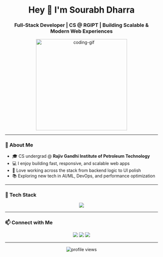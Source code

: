 <h1 align="center">Hey 👋 I'm Sourabh Dharra</h1>
<h3 align="center">Full-Stack Developer | CS @ RGIPT | Building Scalable & Modern Web Experiences</h3>

<p align="center">
  <img src="https://media.giphy.com/media/qgQUggAC3Pfv687qPC/giphy.gif" width="300" alt="coding-gif" />
</p>

---

### 🚀 About Me

- 🎓 CS undergrad @ **Rajiv Gandhi Institute of Petroleum Technology**
- 💻 I enjoy building fast, responsive, and scalable web apps
- 🚀 Love working across the stack from backend logic to UI polish
- 📚 Exploring new tech in AI/ML, DevOps, and performance optimization

---

### 🧰 Tech Stack

<p align="center">
  <img src="https://skillicons.dev/icons?i=html,css,js,ts,react,next,nodejs,express,mongodb,mysql,tailwind,docker,git,github,aws" />
</p>

---

### 📫 Connect with Me

<p align="center">
  <a href="https://github.com/SOURABH-05"><img src="https://img.shields.io/badge/GitHub-181717?style=for-the-badge&logo=github&logoColor=white" /></a>
  <a href="https://www.linkedin.com/in/sourabh-dharra-707294288/"><img src="https://img.shields.io/badge/LinkedIn-0A66C2?style=for-the-badge&logo=linkedin&logoColor=white" /></a>
  <a href="mailto:s2447491@gmail.com"><img src="https://img.shields.io/badge/Gmail-EA4335?style=for-the-badge&logo=gmail&logoColor=white" /></a>
</p>

---

<p align="center">
  <img src="https://komarev.com/ghpvc/?username=SOURABH-05&label=Profile%20Views&color=0e75b6&style=flat-square" alt="profile views" />
</p>
